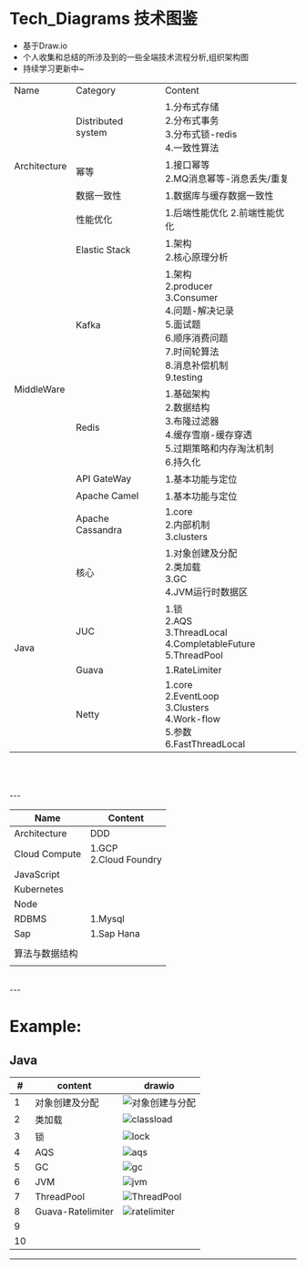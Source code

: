 # Tech_Diagrams  技术图鉴
* 基于Draw.io 
* 个人收集和总结的所涉及到的一些全端技术流程分析,组织架构图
* 持续学习更新中~

<table>
    <tr>
        <td>Name</td> 
        <td>Category</td> 
        <td>Content</td> 
   </tr>
    <tr>
        <td rowspan="4">Architecture</td>    
        <td>Distributed system</td>
        <td>
            1.分布式存储 <br>
            2.分布式事务 <br> 
            3.分布式锁-redis  <br>
            4.一致性算法  <br>
        </td>  
    </tr>
    <tr>
        <td>幂等</td>  
        <td>
            1.接口幂等 <br>
            2.MQ消息幂等-消息丢失/重复
        </td>  
    </tr>
    <tr>
        <td>数据一致性</td>  
        <td>
            1.数据库与缓存数据一致性
        </td>  
    </tr>
    <tr>
        <td>性能优化</td>
        <td>
            1.后端性能优化 
            2.前端性能优化
        </td>
    </tr>
    </th columnspan="3">
    <tr>
        <td rowspan="6">MiddleWare</td>
        <td>Elastic Stack</td>
        <td>
            1.架构 <br>
            2.核心原理分析
        </td>    
    </tr>
    <tr>
        <td>Kafka</td>
        <td>
            1.架构 <br>
            2.producer <br>
            3.Consumer <br>
            4.问题-解决记录 <br>
            5.面试题 <br>
            6.顺序消费问题 <br>
            7.时间轮算法 <br>
            8.消息补偿机制 <br>
            9.testing <br>
        </td>    
    </tr>
    <tr>
        <td>Redis</td>
        <td>
            1.基础架构 <br>
            2.数据结构 <br>
            3.布隆过滤器 <br>
            4.缓存雪崩-缓存穿透 <br>
            5.过期策略和内存淘汰机制 <br>
            6.持久化 <br>
        </td>
    </tr>
    <tr>
        <td>API GateWay</td>
        <td>
            1.基本功能与定位
        </td>
    </tr>
    <tr>
        <td>Apache Camel</td>
        <td>
            1.基本功能与定位
        </td>
    </tr>  
    <tr>
        <td>Apache Cassandra</td>
        <td>
            1.core <br>
            2.内部机制 <br>
            3.clusters <br>
        </td>
    </tr>    
    </th columnspan="3">
    <tr>
        <td rowspan="5">Java</td>
        <td>核心</td>
        <td>
            1.对象创建及分配<br />
            2.类加载<br />
            3.GC<br />
            4.JVM运行时数据区<br /> 
        </td>
    </tr>
    <tr>
        <td>JUC</td>
        <td>
            1.锁<br />
            2.AQS<br />
            3.ThreadLocal<br />
            4.CompletableFuture<br />
            5.ThreadPool
        </td>
    </tr>
    <tr>
        <td>Guava</td>
        <td>
            1.RateLimiter<br />
        </td>
    </tr>
    <tr>
        <td>Netty</td>
        <td>
            1.core <br />
            2.EventLoop <br />
            3.Clusters <br />
            4.Work-flow <br />
            5.参数 <br />
            6.FastThreadLocal <br />
        </td>
    </tr>
</table>


<br>
<br>
<br>
---

| Name               | Content                                                      |
| ------------------ | ------------------------------------------------------------ |
| Architecture       | DDD| 
| Cloud Compute      | 1.GCP<br />2.Cloud Foundry                                   |
| JavaScript         |                                                              |
| Kubernetes         |                                                              |
| Node               |                                                              |
| RDBMS              | 1.Mysql                                                      |
| Sap                | 1.Sap Hana                                                   |
|                    |                                                              |
| 算法与数据结构       |                                                              |
|                    |                                                              |

<br>
---
<br>

# Example:

## Java

| # | content | drawio |
| --- | ------- | ------ |
| 1 | 对象创建及分配 | ![对象创建与分配](images/对象创建及分配.png) |
| 2 | 类加载 | ![classload](images/类加载.png) |
| 3 | 锁 | ![lock](images/锁.png) |
| 4 | AQS | ![aqs](images/AQS-及其关联的同步工具类-关系流程图.svg) |
| 5 | GC | ![gc](images/GC.png) |
| 6 | JVM | ![jvm](images/JVM.png) |
| 7 | ThreadPool | ![ThreadPool](images/ThreadPool.svg) |
| 8 | Guava-Ratelimiter | ![ratelimiter](images/ratelimiter.svg) |
| 9 | | |
| 10 | | |








---





